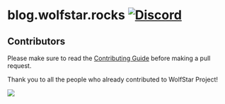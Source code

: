 # blog.wolfstar.rocks [![Discord](https://discord.com/api/guilds/830481105261821952/embed.png)](https://join.wolfstar.rocks)

## Contributors

Please make sure to read the [Contributing Guide][contributing] before making a pull request.

Thank you to all the people who already contributed to WolfStar Project!

<a href="https://github.com/wolfstar-project/blog.wolfstar.rocks/graphs/contributors">
  <img src="https://contrib.rocks/image?repo=wolfstar-project/blog.wolfstar.rocks" />
</a>

[contributing]: https://github.com/wolfstar-project/.github/blob/main/.github/CONTRIBUTING.md

